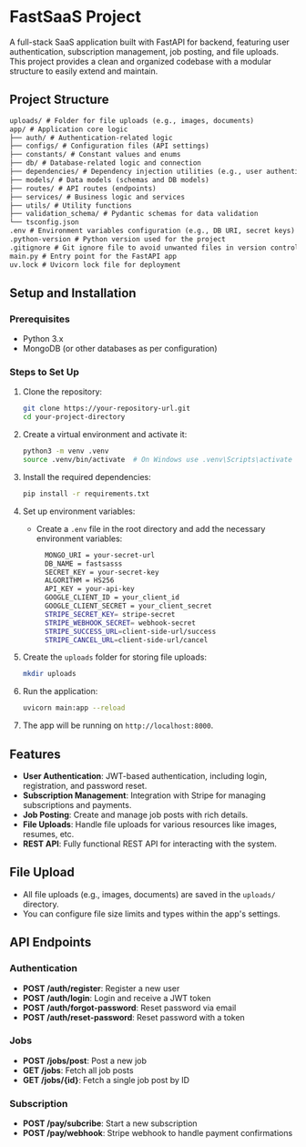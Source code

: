 # FastSaaS Project

A full-stack SaaS application built with FastAPI for backend, featuring user authentication, subscription management, job posting, and file uploads. This project provides a clean and organized codebase with a modular structure to easily extend and maintain.

## Project Structure

```md
uploads/ # Folder for file uploads (e.g., images, documents)
app/ # Application core logic
├── auth/ # Authentication-related logic
├── configs/ # Configuration files (API settings) 
├── constants/ # Constant values and enums
├── db/ # Database-related logic and connection
├── dependencies/ # Dependency injection utilities (e.g., user authentication) 
├── models/ # Data models (schemas and DB models) 
├── routes/ # API routes (endpoints) 
├── services/ # Business logic and services 
├── utils/ # Utility functions
├── validation_schema/ # Pydantic schemas for data validation
└── tsconfig.json
.env # Environment variables configuration (e.g., DB URI, secret keys) 
.python-version # Python version used for the project
.gitignore # Git ignore file to avoid unwanted files in version control
main.py # Entry point for the FastAPI app 
uv.lock # Uvicorn lock file for deployment
```



## Setup and Installation

### Prerequisites

- Python 3.x
- MongoDB (or other databases as per configuration)

### Steps to Set Up

1. Clone the repository:
    ```bash
    git clone https://your-repository-url.git
    cd your-project-directory
    ```

2. Create a virtual environment and activate it:
    ```bash
    python3 -m venv .venv
    source .venv/bin/activate  # On Windows use .venv\Scripts\activate
    ```

3. Install the required dependencies:
    ```bash
    pip install -r requirements.txt
    ```

4. Set up environment variables:
    - Create a `.env` file in the root directory and add the necessary environment variables:
      ```bash
        MONGO_URI = your-secret-url
        DB_NAME = fastsasss
        SECRET_KEY = your-secret-key
        ALGORITHM = HS256
        API_KEY = your-api-key
        GOOGLE_CLIENT_ID = your_client_id
        GOOGLE_CLIENT_SECRET = your_client_secret
        STRIPE_SECRET_KEY= stripe-secret
        STRIPE_WEBHOOK_SECRET= webhook-secret
        STRIPE_SUCCESS_URL=client-side-url/success
        STRIPE_CANCEL_URL=client-side-url/cancel
      ```

5. Create the `uploads` folder for storing file uploads:
    ```bash
    mkdir uploads
    ```

6. Run the application:
    ```bash
    uvicorn main:app --reload
    ```

7. The app will be running on `http://localhost:8000`.

## Features

- **User Authentication**: JWT-based authentication, including login, registration, and password reset.
- **Subscription Management**: Integration with Stripe for managing subscriptions and payments.
- **Job Posting**: Create and manage job posts with rich details.
- **File Uploads**: Handle file uploads for various resources like images, resumes, etc.
- **REST API**: Fully functional REST API for interacting with the system.

## File Upload

- All file uploads (e.g., images, documents) are saved in the `uploads/` directory.
- You can configure file size limits and types within the app's settings.

## API Endpoints

### Authentication

- **POST /auth/register**: Register a new user
- **POST /auth/login**: Login and receive a JWT token
- **POST /auth/forgot-password**: Reset password via email
- **POST /auth/reset-password**: Reset password with a token

### Jobs

- **POST /jobs/post**: Post a new job
- **GET /jobs**: Fetch all job posts
- **GET /jobs/{id}**: Fetch a single job post by ID

### Subscription

- **POST /pay/subcribe**: Start a new subscription
- **POST /pay/webhook**: Stripe webhook to handle payment confirmations